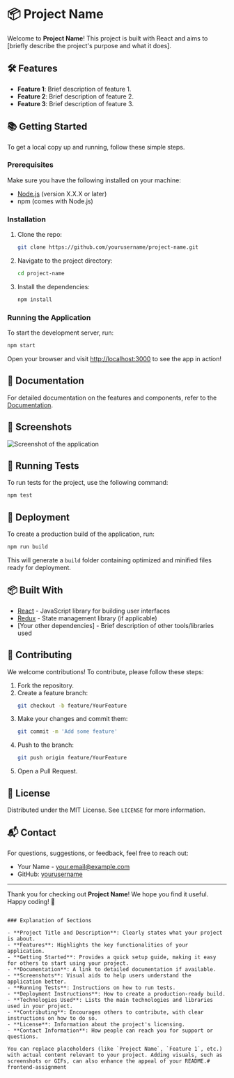 

# 📦 Project Name

Welcome to **Project Name**! This project is built with React and aims to [briefly describe the project's purpose and what it does]. 

## 🛠️ Features

- **Feature 1**: Brief description of feature 1.
- **Feature 2**: Brief description of feature 2.
- **Feature 3**: Brief description of feature 3.
  
## 📚 Getting Started

To get a local copy up and running, follow these simple steps.

### Prerequisites

Make sure you have the following installed on your machine:

- [Node.js](https://nodejs.org/) (version X.X.X or later)
- npm (comes with Node.js)

### Installation

1. Clone the repo:
   ```bash
   git clone https://github.com/yourusername/project-name.git
   ```
   
2. Navigate to the project directory:
   ```bash
   cd project-name
   ```

3. Install the dependencies:
   ```bash
   npm install
   ```

### Running the Application

To start the development server, run:

```bash
npm start
```

Open your browser and visit [http://localhost:3000](http://localhost:3000) to see the app in action!

## 📖 Documentation

For detailed documentation on the features and components, refer to the [Documentation](https://link-to-your-docs.com).

## 🎨 Screenshots

![Screenshot of the application](path/to/screenshot.png)

## 🧪 Running Tests

To run tests for the project, use the following command:

```bash
npm test
```

## 🚀 Deployment

To create a production build of the application, run:

```bash
npm run build
```

This will generate a `build` folder containing optimized and minified files ready for deployment.

## 📦 Built With

- [React](https://reactjs.org/) - JavaScript library for building user interfaces
- [Redux](https://redux.js.org/) - State management library (if applicable)
- [Your other dependencies] - Brief description of other tools/libraries used

## 🤝 Contributing

We welcome contributions! To contribute, please follow these steps:

1. Fork the repository.
2. Create a feature branch:
   ```bash
   git checkout -b feature/YourFeature
   ```
3. Make your changes and commit them:
   ```bash
   git commit -m 'Add some feature'
   ```
4. Push to the branch:
   ```bash
   git push origin feature/YourFeature
   ```
5. Open a Pull Request.

## 📜 License

Distributed under the MIT License. See `LICENSE` for more information.

## 📬 Contact

For questions, suggestions, or feedback, feel free to reach out:

- Your Name - [your.email@example.com](mailto:your.email@example.com)
- GitHub: [yourusername](https://github.com/yourusername)

---

Thank you for checking out **Project Name**! We hope you find it useful. Happy coding! 🚀
```

### Explanation of Sections

- **Project Title and Description**: Clearly states what your project is about.
- **Features**: Highlights the key functionalities of your application.
- **Getting Started**: Provides a quick setup guide, making it easy for others to start using your project.
- **Documentation**: A link to detailed documentation if available.
- **Screenshots**: Visual aids to help users understand the application better.
- **Running Tests**: Instructions on how to run tests.
- **Deployment Instructions**: How to create a production-ready build.
- **Technologies Used**: Lists the main technologies and libraries used in your project.
- **Contributing**: Encourages others to contribute, with clear instructions on how to do so.
- **License**: Information about the project's licensing.
- **Contact Information**: How people can reach you for support or questions.

You can replace placeholders (like `Project Name`, `Feature 1`, etc.) with actual content relevant to your project. Adding visuals, such as screenshots or GIFs, can also enhance the appeal of your README.#   f r o n t e n d - a s s i g n m e n t 
 
 
